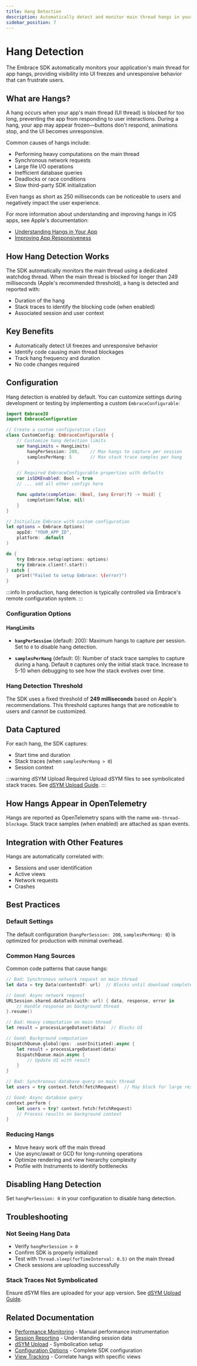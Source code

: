 ```yaml
---
title: Hang Detection
description: Automatically detect and monitor main thread hangs in your iOS app with Embrace
sidebar_position: 7
---
```


# Hang Detection

The Embrace SDK automatically monitors your application's main thread for app hangs, providing visibility into UI freezes and unresponsive behavior that can frustrate users.

## What are Hangs?

A hang occurs when your app's main thread (UI thread) is blocked for too long, preventing the app from responding to user interactions. During a hang, your app may appear frozen—buttons don't respond, animations stop, and the UI becomes unresponsive.

Common causes of hangs include:

- Performing heavy computations on the main thread
- Synchronous network requests
- Large file I/O operations
- Inefficient database queries
- Deadlocks or race conditions
- Slow third-party SDK initialization

Even hangs as short as 250 milliseconds can be noticeable to users and negatively impact the user experience.

For more information about understanding and improving hangs in iOS apps, see Apple's documentation:

- [Understanding Hangs in Your App](https://developer.apple.com/documentation/xcode/understanding-hangs-in-your-app)
- [Improving App Responsiveness](https://developer.apple.com/documentation/xcode/improving-app-responsiveness)

## How Hang Detection Works

The SDK automatically monitors the main thread using a dedicated watchdog thread. When the main thread is blocked for longer than 249 milliseconds (Apple's recommended threshold), a hang is detected and reported with:

- Duration of the hang
- Stack traces to identify the blocking code (when enabled)
- Associated session and user context

## Key Benefits

- Automatically detect UI freezes and unresponsive behavior
- Identify code causing main thread blockages
- Track hang frequency and duration
- No code changes required

## Configuration

Hang detection is enabled by default. You can customize settings during development or testing by implementing a custom `EmbraceConfigurable`:

```swift
import EmbraceIO
import EmbraceConfiguration

// Create a custom configuration class
class CustomConfig: EmbraceConfigurable {
    // Customize hang detection limits
    var hangLimits = HangLimits(
        hangPerSession: 200,    // Max hangs to capture per session
        samplesPerHang: 5       // Max stack trace samples per hang
    )

    // Required EmbraceConfigurable properties with defaults
    var isSDKEnabled: Bool = true
    // ... add all other configs here

    func update(completion: (Bool, (any Error)?) -> Void) {
        completion(false, nil)
    }
}

// Initialize Embrace with custom configuration
let options = Embrace.Options(
    appId: "YOUR_APP_ID",
    platform: .default
)

do {
    try Embrace.setup(options: options)
    try Embrace.client?.start()
} catch {
    print("Failed to setup Embrace: \(error)")
}
```

:::info
In production, hang detection is typically controlled via Embrace's remote configuration system.
:::

### Configuration Options

#### HangLimits

- **`hangPerSession`** (default: 200): Maximum hangs to capture per session. Set to `0` to disable hang detection.

- **`samplesPerHang`** (default: 0): Number of stack trace samples to capture during a hang. Default `0` captures only the initial stack trace. Increase to 5-10 when debugging to see how the stack evolves over time.

### Hang Detection Threshold

The SDK uses a fixed threshold of **249 milliseconds** based on Apple's recommendations. This threshold captures hangs that are noticeable to users and cannot be customized.

## Data Captured

For each hang, the SDK captures:

- Start time and duration
- Stack traces (when `samplesPerHang > 0`)
- Session context

:::warning dSYM Upload Required
Upload dSYM files to see symbolicated stack traces. See [dSYM Upload Guide](../getting-started/dsym-upload.md).
:::

## How Hangs Appear in OpenTelemetry

Hangs are reported as OpenTelemetry spans with the name `emb-thread-blockage`. Stack trace samples (when enabled) are attached as span events.

## Integration with Other Features

Hangs are automatically correlated with:

- Sessions and user identification
- Active views
- Network requests
- Crashes

## Best Practices

### Default Settings

The default configuration (`hangPerSession: 200`, `samplesPerHang: 0`) is optimized for production with minimal overhead.

### Common Hang Sources

Common code patterns that cause hangs:

```swift
// Bad: Synchronous network request on main thread
let data = try Data(contentsOf: url)  // Blocks until download completes

// Good: Async network request
URLSession.shared.dataTask(with: url) { data, response, error in
    // Handle response on background thread
}.resume()

// Bad: Heavy computation on main thread
let result = processLargeDataset(data)  // Blocks UI

// Good: Background computation
DispatchQueue.global(qos: .userInitiated).async {
    let result = processLargeDataset(data)
    DispatchQueue.main.async {
        // Update UI with result
    }
}

// Bad: Synchronous database query on main thread
let users = try context.fetch(fetchRequest)  // May block for large result sets

// Good: Async database query
context.perform {
    let users = try? context.fetch(fetchRequest)
    // Process results on background context
}
```

### Reducing Hangs

- Move heavy work off the main thread
- Use async/await or GCD for long-running operations
- Optimize rendering and view hierarchy complexity
- Profile with Instruments to identify bottlenecks

## Disabling Hang Detection

Set `hangPerSession: 0` in your configuration to disable hang detection.

## Troubleshooting

### Not Seeing Hang Data

- Verify `hangPerSession > 0`
- Confirm SDK is properly initialized
- Test with `Thread.sleep(forTimeInterval: 0.5)` on the main thread
- Check sessions are uploading successfully

### Stack Traces Not Symbolicated

Ensure dSYM files are uploaded for your app version. See [dSYM Upload Guide](../getting-started/dsym-upload.md).

## Related Documentation

- [Performance Monitoring](../manual-instrumentation/performance-monitoring.md) - Manual performance instrumentation
- [Session Reporting](../getting-started/session-reporting.md) - Understanding session data
- [dSYM Upload](../getting-started/dsym-upload.md) - Symbolication setup
- [Configuration Options](../getting-started/configuration-options.md) - Complete SDK configuration
- [View Tracking](./view-uikit-tracking.md) - Correlate hangs with specific views
